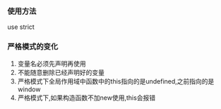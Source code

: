 ### 使用方法
use strict

### 严格模式的变化
1. 变量名必须先声明再使用
2. 不能随意删除已经声明好的变量
3. 严格模式下全局作用域中函数中的this指向的是undefined,之前指向的是window
4. 严格模式下,如果构造函数不加new使用,this会报错
